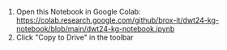 1. Open this Notebook in Google Colab: https://colab.research.google.com/github/brox-it/dwt24-kg-notebook/blob/main/dwt24-kg-notebook.ipynb
1. Click "Copy to Drive" in the toolbar
